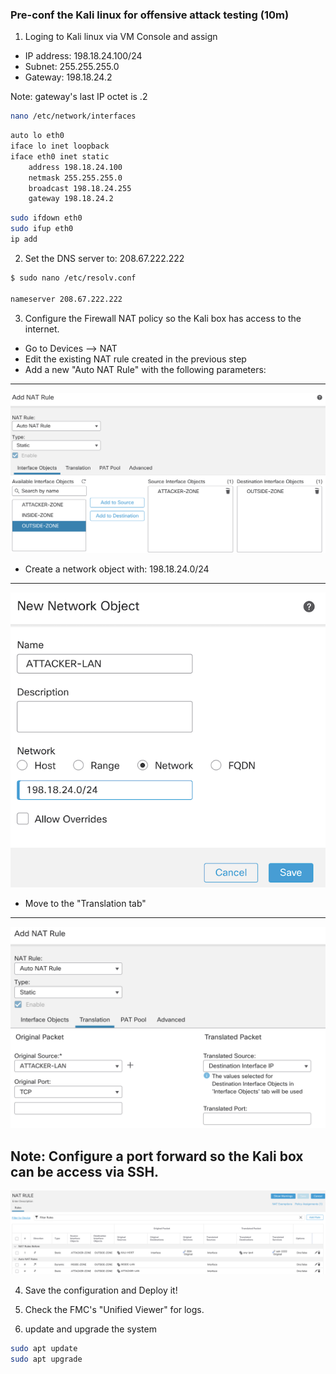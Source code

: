 ### Pre-conf the Kali linux for offensive attack testing (10m)

1. Loging to Kali linux via VM Console and assign
- IP address: 198.18.24.100/24
- Subnet: 255.255.255.0
- Gateway: 198.18.24.2

Note: gateway's last IP octet is .2

```bash
nano /etc/network/interfaces
```

```bash
auto lo eth0
iface lo inet loopback
iface eth0 inet static
	address 198.18.24.100
	netmask 255.255.255.0
	broadcast 198.18.24.255
	gateway 198.18.24.2
```

```bash
sudo ifdown eth0
sudo ifup eth0
ip add
```
2. Set the DNS server to: 208.67.222.222
```bash
$ sudo nano /etc/resolv.conf

nameserver 208.67.222.222
```

3. Configure the Firewall NAT policy so the Kali box has access to the internet. 
- Go to Devices --> NAT 
- Edit the existing NAT rule created in the previous step
- Add a new "Auto NAT Rule" with the following parameters:
---
![](attachments/1.6-kali_nat1.png)
- Create a network object with: 198.18.24.0/24
---
![](attachments/1.6-kali_nat2.png)
- Move to the "Translation tab"
---
![](attachments/1.6-kali_nat3.png)

Note: Configure a port forward so the Kali box can be access via SSH. 
---
![](attachments/1.6-portforward1.png)

4. Save the configuration and Deploy it!
5. Check the FMC's "Unified Viewer" for logs.

6. update and upgrade the system
```bash
sudo apt update
sudo apt upgrade
```
